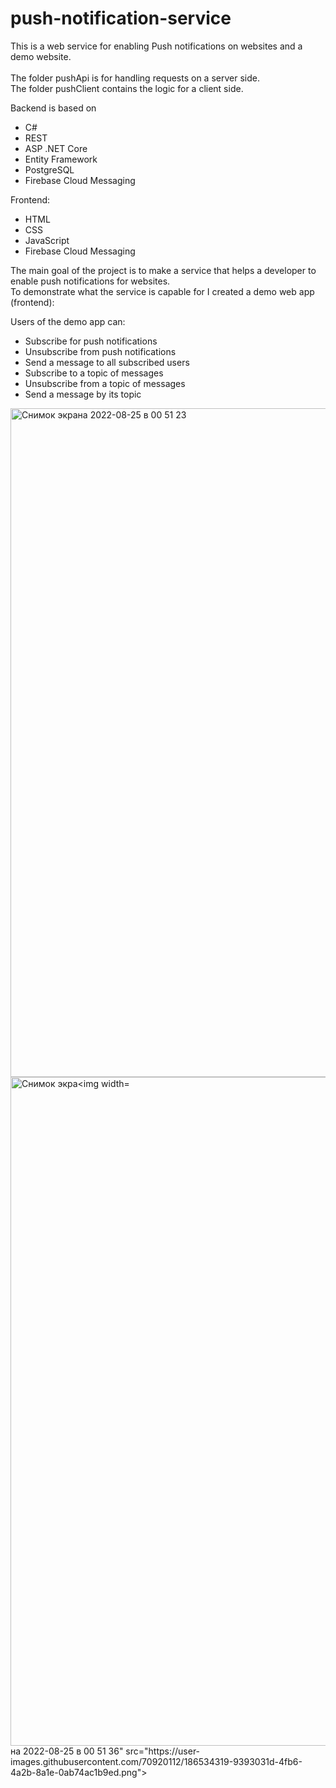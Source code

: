 # push-notification-service

This is a web service for enabling Push notifications on websites and a demo website. <br><br>
The folder pushApi is for handling requests on a server side.<br> The folder pushClient contains the logic for a client side.<br>

Backend is based on
* C#
* REST
* ASP .NET Core
* Entity Framework
* PostgreSQL
* Firebase Cloud Messaging

Frontend:
* HTML
* CSS
* JavaScript
* Firebase Cloud Messaging

The main goal of the project is to make a service that helps a developer to enable push notifications for websites.<br/>
To demonstrate what the service is capable for I created a demo web app (frontend):<br/>

Users of the demo app can:
* Subscribe for push notifications
* Unsubscribe from push notifications
* Send a message to all subscribed users
* Subscribe to a topic of messages
* Unsubscribe from a topic of messages
* Send a message by its topic


<img width="1070" alt="Снимок экрана 2022-08-25 в 00 51 23" src="https://user-images.githubusercontent.com/70920112/186534297-f2c7eba1-e3de-4a68-85ca-6f994972cf09.png">
<img width="1070" alt="Снимок экра<img width="721" alt="Снимок экрана 2022-08-25 в 00 53 19" src="https://user-images.githubusercontent.com/70920112/186534379-c93f4215-e00c-41ef-9710-c4961047ec02.png">
на 2022-08-25 в 00 51 36" src="https://user-images.githubusercontent.com/70920112/186534319-9393031d-4fb6-4a2b-8a1e-0ab74ac1b9ed.png">




